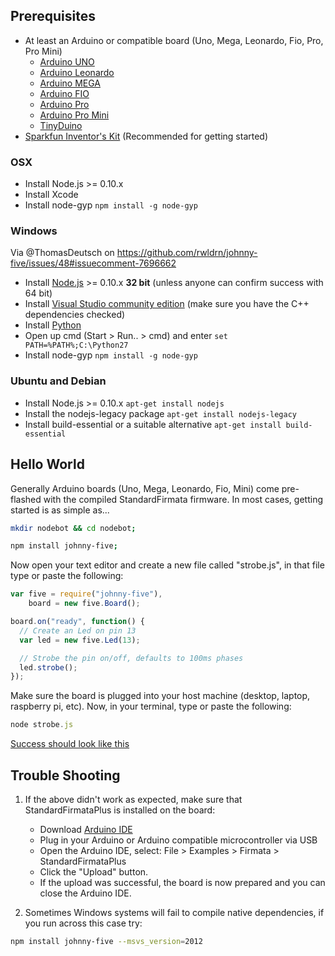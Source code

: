 ## Prerequisites

- At least an Arduino or compatible board (Uno, Mega, Leonardo, Fio, Pro, Pro Mini)
    - [Arduino UNO](http://arduino.cc/en/Main/arduinoBoardUno)
    - [Arduino Leonardo](http://arduino.cc/en/Main/arduinoBoardLeonardo)
    - [Arduino MEGA](http://arduino.cc/en/Main/arduinoBoardMega)
    - [Arduino FIO](http://arduino.cc/en/Main/ArduinoBoardFio)
    - [Arduino Pro](http://arduino.cc/en/Main/ArduinoBoardPro)
    - [Arduino Pro Mini](http://arduino.cc/en/Main/ArduinoBoardProMini)
    - [TinyDuino](http://tiny-circuits.com/products/tinyduino/)
- [Sparkfun Inventor's Kit](https://www.sparkfun.com/products/11576?utm_source=j5) (Recommended for getting started)

### OSX

- Install Node.js >= 0.10.x
- Install Xcode
- Install node-gyp `npm install -g node-gyp`

### Windows

Via @ThomasDeutsch on https://github.com/rwldrn/johnny-five/issues/48#issuecomment-7696662

- Install <a href="https://nodejs.org" target="_blank">Node.js</a> >= 0.10.x **32 bit** (unless anyone can confirm success with 64 bit)
- Install <a href="https://www.visualstudio.com/en-us/downloads/download-visual-studio-vs.aspx" target="_blank">Visual Studio community edition</a> (make sure you have the C++ dependencies checked)
- Install <a href="https://www.python.org/downloads/windows/" target="_blank">Python</a>
- Open up cmd (Start > Run.. > cmd) and enter `set PATH=%PATH%;C:\Python27`
- Install node-gyp `npm install -g node-gyp`

### Ubuntu and Debian

- Install Node.js >= 0.10.x ```apt-get install nodejs```
- Install the nodejs-legacy package ```apt-get install nodejs-legacy```
- Install build-essential or a suitable alternative ```apt-get install build-essential```

## Hello World

Generally Arduino boards (Uno, Mega, Leonardo, Fio, Mini) come pre-flashed with the compiled StandardFirmata firmware. In most cases, getting started is as simple as...

```bash
mkdir nodebot && cd nodebot;

npm install johnny-five;
```

Now open your text editor and create a new file called "strobe.js", in that file type or paste the following:

```js
var five = require("johnny-five"),
    board = new five.Board();

board.on("ready", function() {
  // Create an Led on pin 13
  var led = new five.Led(13);

  // Strobe the pin on/off, defaults to 100ms phases
  led.strobe();
});
```

Make sure the board is plugged into your host machine (desktop, laptop, raspberry pi, etc). Now, in your terminal, type or paste the following:

```js
node strobe.js
```

[Success should look like this](http://jsfiddle.net/rwaldron/dtudh/show/light/)



## Trouble Shooting

1. If the above didn't work as expected, make sure that StandardFirmataPlus is installed on the board:
    - Download [Arduino IDE](http://arduino.cc/en/main/software)
    - Plug in your Arduino or Arduino compatible microcontroller via USB
    - Open the Arduino IDE, select: File > Examples > Firmata > StandardFirmataPlus
    - Click the "Upload" button.
    - If the upload was successful, the board is now prepared and you can close the Arduino IDE.

2. Sometimes Windows systems will fail to compile native dependencies, if you run across this case try:
```bash
npm install johnny-five --msvs_version=2012
```